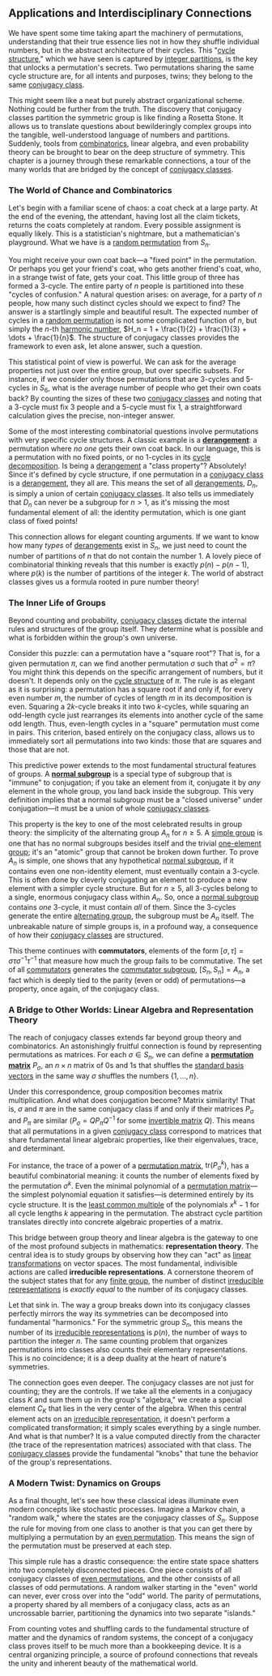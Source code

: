 ## Applications and Interdisciplinary Connections

We have spent some time taking apart the machinery of permutations, understanding that their true essence lies not in how they shuffle individual numbers, but in the abstract architecture of their cycles. This "[cycle structure](@article_id:146532)," which we have seen is captured by [integer partitions](@article_id:138808), is the key that unlocks a permutation's secrets. Two permutations sharing the same cycle structure are, for all intents and purposes, twins; they belong to the same [conjugacy class](@article_id:137776).

This might seem like a neat but purely abstract organizational scheme. Nothing could be further from the truth. The discovery that conjugacy classes partition the symmetric group is like finding a Rosetta Stone. It allows us to translate questions about bewilderingly complex groups into the tangible, well-understood language of numbers and partitions. Suddenly, tools from [combinatorics](@article_id:143849), linear algebra, and even probability theory can be brought to bear on the deep structure of symmetry. This chapter is a journey through these remarkable connections, a tour of the many worlds that are bridged by the concept of [conjugacy classes](@article_id:143422).

### The World of Chance and Combinatorics

Let's begin with a familiar scene of chaos: a coat check at a large party. At the end of the evening, the attendant, having lost all the claim tickets, returns the coats completely at random. Every possible assignment is equally likely. This is a statistician's nightmare, but a mathematician's playground. What we have is a [random permutation](@article_id:270478) from $S_n$.

You might receive your own coat back—a "fixed point" in the permutation. Or perhaps you get your friend's coat, who gets another friend's coat, who, in a strange twist of fate, gets your coat. This little group of three has formed a 3-cycle. The entire party of $n$ people is partitioned into these "cycles of confusion." A natural question arises: on average, for a party of $n$ people, how many such distinct cycles should we expect to find? The answer is a startlingly simple and beautiful result. The expected number of cycles in a [random permutation](@article_id:270478) is not some complicated function of $n$, but simply the $n$-th [harmonic number](@article_id:267927), $H_n = 1 + \frac{1}{2} + \frac{1}{3} + \dots + \frac{1}{n}$. The structure of conjugacy classes provides the framework to even ask, let alone answer, such a question.

This statistical point of view is powerful. We can ask for the average properties not just over the entire group, but over specific subsets. For instance, if we consider only those permutations that are 3-cycles and 5-cycles in $S_6$, what is the average number of people who get their own coats back? By counting the sizes of these two [conjugacy classes](@article_id:143422) and noting that a 3-cycle must fix 3 people and a 5-cycle must fix 1, a straightforward calculation gives the precise, non-integer answer.

Some of the most interesting combinatorial questions involve permutations with very specific cycle structures. A classic example is a **[derangement](@article_id:189773)**: a permutation where *no one* gets their own coat back. In our language, this is a permutation with no fixed points, or no 1-cycles in its [cycle decomposition](@article_id:144774). Is being a [derangement](@article_id:189773) a "class property"? Absolutely! Since it's defined by cycle structure, if one permutation in a [conjugacy class](@article_id:137776) is a [derangement](@article_id:189773), they all are. This means the set of all [derangements](@article_id:147046), $D_n$, is simply a union of certain [conjugacy classes](@article_id:143422). It also tells us immediately that $D_n$ can never be a subgroup for $n > 1$, as it's missing the most fundamental element of all: the identity permutation, which is one giant class of fixed points!

This connection allows for elegant counting arguments. If we want to know how many *types* of [derangements](@article_id:147046) exist in $S_n$, we just need to count the number of partitions of $n$ that do not contain the number 1. A lovely piece of combinatorial thinking reveals that this number is exactly $p(n) - p(n-1)$, where $p(k)$ is the number of partitions of the integer $k$. The world of abstract classes gives us a formula rooted in pure number theory!

### The Inner Life of Groups

Beyond counting and probability, [conjugacy classes](@article_id:143422) dictate the internal rules and structures of the group itself. They determine what is possible and what is forbidden within the group's own universe.

Consider this puzzle: can a permutation have a "square root"? That is, for a given permutation $\pi$, can we find another permutation $\sigma$ such that $\sigma^2 = \pi$? You might think this depends on the specific arrangement of numbers, but it doesn't. It depends only on the [cycle structure](@article_id:146532) of $\pi$. The rule is as elegant as it is surprising: a permutation has a square root if and only if, for every even number $m$, the number of cycles of length $m$ in its decomposition is even. Squaring a $2k$-cycle breaks it into two $k$-cycles, while squaring an odd-length cycle just rearranges its elements into another cycle of the same odd length. Thus, even-length cycles in a "square" permutation must come in pairs. This criterion, based entirely on the conjugacy class, allows us to immediately sort all permutations into two kinds: those that are squares and those that are not.

This predictive power extends to the most fundamental structural features of groups. A **[normal subgroup](@article_id:143944)** is a special type of subgroup that is "immune" to conjugation; if you take an element from it, conjugate it by *any* element in the whole group, you land back inside the subgroup. This very definition implies that a normal subgroup must be a "closed universe" under conjugation—it must be a union of whole [conjugacy classes](@article_id:143422).

This property is the key to one of the most celebrated results in group theory: the simplicity of the alternating group $A_n$ for $n \ge 5$. A [simple group](@article_id:147120) is one that has no normal subgroups besides itself and the trivial [one-element group](@article_id:148000); it's an "atomic" group that cannot be broken down further. To prove $A_n$ is simple, one shows that any hypothetical [normal subgroup](@article_id:143944), if it contains even one non-identity element, must eventually contain a 3-cycle. This is often done by cleverly conjugating an element to produce a new element with a simpler cycle structure. But for $n \ge 5$, all 3-cycles belong to a single, enormous conjugacy class within $A_n$. So, once a [normal subgroup](@article_id:143944) contains *one* 3-cycle, it must contain *all* of them. Since the 3-cycles generate the entire [alternating group](@article_id:140005), the subgroup must be $A_n$ itself. The unbreakable nature of simple groups is, in a profound way, a consequence of how their [conjugacy classes](@article_id:143422) are structured.

This theme continues with **commutators**, elements of the form $[\sigma, \tau] = \sigma \tau \sigma^{-1} \tau^{-1}$ that measure how much the group fails to be commutative. The set of all [commutators](@article_id:158384) generates the [commutator subgroup](@article_id:139563), $[S_n, S_n] = A_n$, a fact which is deeply tied to the parity (even or odd) of permutations—a property, once again, of the conjugacy class.

### A Bridge to Other Worlds: Linear Algebra and Representation Theory

The reach of conjugacy classes extends far beyond group theory and combinatorics. An astonishingly fruitful connection is found by representing permutations as matrices. For each $\sigma \in S_n$, we can define a **[permutation matrix](@article_id:136347)** $P_\sigma$, an $n \times n$ matrix of 0s and 1s that shuffles the [standard basis vectors](@article_id:151923) in the same way $\sigma$ shuffles the numbers $\{1, \dots, n\}$.

Under this correspondence, group composition becomes matrix multiplication. And what does conjugation become? Matrix similarity! That is, $\sigma$ and $\pi$ are in the same conjugacy class if and only if their matrices $P_\sigma$ and $P_\pi$ are similar ($P_\sigma = Q P_\pi Q^{-1}$ for some [invertible matrix](@article_id:141557) $Q$). This means that all permutations in a given [conjugacy class](@article_id:137776) correspond to matrices that share fundamental linear algebraic properties, like their eigenvalues, trace, and determinant.

For instance, the trace of a power of a [permutation matrix](@article_id:136347), $\mathrm{tr}(P_\sigma^k)$, has a beautiful combinatorial meaning: it counts the number of elements fixed by the permutation $\sigma^k$. Even the minimal polynomial of a [permutation matrix](@article_id:136347)—the simplest polynomial equation it satisfies—is determined entirely by its cycle structure. It is the [least common multiple](@article_id:140448) of the polynomials $x^k - 1$ for all cycle lengths $k$ appearing in the permutation. The abstract cycle partition translates directly into concrete algebraic properties of a matrix.

This bridge between group theory and linear algebra is the gateway to one of the most profound subjects in mathematics: **representation theory**. The central idea is to study groups by observing how they can "act" as [linear transformations](@article_id:148639) on vector spaces. The most fundamental, indivisible actions are called **irreducible representations**. A cornerstone theorem of the subject states that for any [finite group](@article_id:151262), the number of distinct [irreducible representations](@article_id:137690) is *exactly equal* to the number of its conjugacy classes.

Let that sink in. The way a group breaks down into its conjugacy classes perfectly mirrors the way its symmetries can be decomposed into fundamental "harmonics." For the symmetric group $S_n$, this means the number of its [irreducible representations](@article_id:137690) is $p(n)$, the number of ways to partition the integer $n$. The same counting problem that organizes permutations into classes also counts their elementary representations. This is no coincidence; it is a deep duality at the heart of nature's symmetries.

The connection goes even deeper. The conjugacy classes are not just for counting; they are the controls. If we take all the elements in a conjugacy class $K$ and sum them up in the group's "algebra," we create a special element $C_K$ that lies in the very center of the algebra. When this central element acts on an [irreducible representation](@article_id:142239), it doesn't perform a complicated transformation; it simply scales everything by a single number. And what is that number? It is a value computed directly from the character (the trace of the representation matrices) associated with that class. The [conjugacy classes](@article_id:143422) provide the fundamental "knobs" that tune the behavior of the group's representations.

### A Modern Twist: Dynamics on Groups

As a final thought, let's see how these classical ideas illuminate even modern concepts like stochastic processes. Imagine a Markov chain, a "random walk," where the states are the conjugacy classes of $S_n$. Suppose the rule for moving from one class to another is that you can get there by multiplying a permutation by an [even permutation](@article_id:152398). This means the sign of the permutation must be preserved at each step.

This simple rule has a drastic consequence: the entire state space shatters into two completely disconnected pieces. One piece consists of all conjugacy classes of [even permutations](@article_id:145975), and the other consists of all classes of odd permutations. A random walker starting in the "even" world can never, ever cross over into the "odd" world. The parity of permutations, a property shared by all members of a conjugacy class, acts as an uncrossable barrier, partitioning the dynamics into two separate "islands."

From counting votes and shuffling cards to the fundamental structure of matter and the dynamics of random systems, the concept of a conjugacy class proves itself to be much more than a bookkeeping device. It is a central organizing principle, a source of profound connections that reveals the unity and inherent beauty of the mathematical world.
